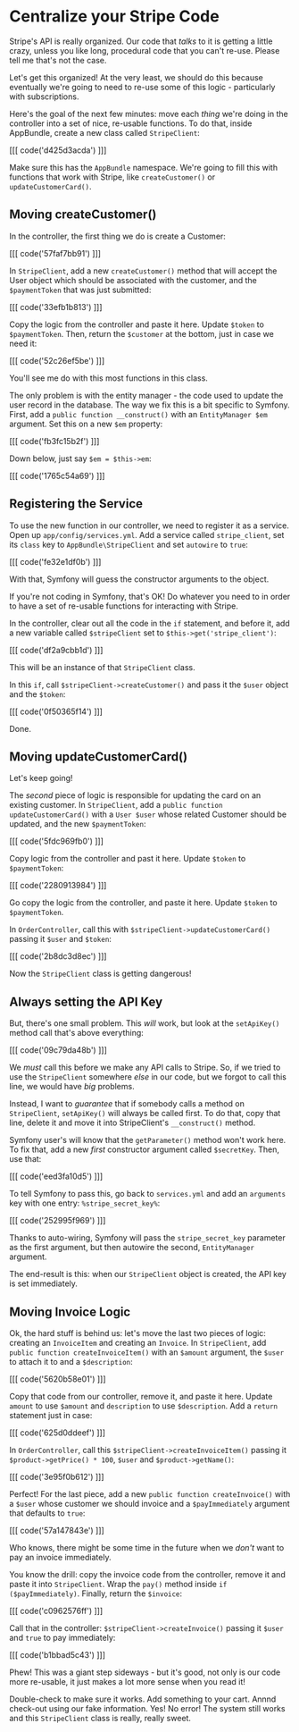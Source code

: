 # Centralize your Stripe Code

Stripe's API is really organized. Our code that *talks* to it is getting a little
crazy, unless you like long, procedural code that you can't re-use. Please tell me
that's not the case.

Let's get this organized! At the very least, we should do this because eventually
we're going to need to re-use some of this logic - particularly with subscriptions.

Here's the goal of the next few minutes: move each *thing* we're doing in the controller
into a set of nice, re-usable functions. To do that, inside AppBundle, create a new
class called `StripeClient`:

[[[ code('d425d3acda') ]]]

Make sure this has the `AppBundle` namespace. We're going to fill this with functions
that work with Stripe, like `createCustomer()` or `updateCustomerCard()`.

## Moving createCustomer()

In the controller, the first thing we do is create a Customer:

[[[ code('57faf7bb91') ]]]

In `StripeClient`, add a new `createCustomer()` method that will accept the User
object which should be associated with the customer, and the `$paymentToken` that
was just submitted:

[[[ code('33efb1b813') ]]]

Copy the logic from the controller and paste it here. Update `$token` to `$paymentToken`.
Then, return the `$customer` at the bottom, just in case we need it:

[[[ code('52c26ef5be') ]]]

You'll see me do with this most functions in this class.

The only problem is with the entity manager - the code used to update the user record
in the database. The way we fix this is a bit specific to Symfony. First, add a
`public function __construct()` with an `EntityManager $em` argument. Set this
on a new `$em` property:

[[[ code('fb3fc15b2f') ]]]

Down below, just say `$em = $this->em`:

[[[ code('1765c54a69') ]]]

## Registering the Service

To use the new function in our controller, we need to register it as a service. Open
up `app/config/services.yml`. Add a service called `stripe_client`, set its `class`
key to `AppBundle\StripeClient` and set `autowire` to `true`:

[[[ code('fe32e1df0b') ]]]

With that, Symfony will guess the constructor arguments to the object.

If you're not coding in Symfony, that's OK! Do whatever you need to in order to
have a set of re-usable functions for interacting with Stripe.

In the controller, clear out all the code in the `if` statement, and before it, add
a new variable called `$stripeClient` set to `$this->get('stripe_client')`:

[[[ code('df2a9cbb1d') ]]]

This will be an instance of that `StripeClient` class.

In this `if`, call `$stripeClient->createCustomer()` and pass it the `$user` object
and the `$token`:

[[[ code('0f50365f14') ]]]

Done.

## Moving updateCustomerCard()

Let's keep going!

The *second* piece of logic is responsible for updating the card on an existing
customer. In `StripeClient`, add a `public function updateCustomerCard()` with a
`User $user` whose related Customer should be updated, and the new `$paymentToken`:

[[[ code('5fdc969fb0') ]]]

Copy logic from the controller and past it here. Update `$token` to `$paymentToken`:

[[[ code('2280913984') ]]]

Go copy the logic from the controller, and paste it here. Update `$token` to `$paymentToken`.

In `OrderController`, call this with `$stripeClient->updateCustomerCard()` passing
it `$user` and `$token`:

[[[ code('2b8dc3d8ec') ]]]

Now the `StripeClient` class is getting dangerous!

## Always setting the API Key

But, there's one small problem. This *will* work, but look at the `setApiKey()`
method call that's above everything:

[[[ code('09c79da48b') ]]]

We *must* call this before we make any API calls to Stripe. So, if we tried to use
the `StripeClient` somewhere *else* in our code, but we forgot to call this line,
we would have *big* problems.

Instead, I want to *guarantee* that if somebody calls a method on `StripeClient`,
`setApiKey()` will always be called first. To do that, copy that line, delete it
and move it into StripeClient's `__construct()` method.

Symfony user's will know that the `getParameter()` method won't work here. To fix
that, add a new *first* constructor argument called `$secretKey`. Then, use that:

[[[ code('eed3fa10d5') ]]]

To tell Symfony to pass this, go back to `services.yml` and add an `arguments` key
with one entry: `%stripe_secret_key%`:

[[[ code('252995f969') ]]]

Thanks to auto-wiring, Symfony will pass the `stripe_secret_key` parameter as
the first argument, but then autowire the second, `EntityManager` argument.

The end-result is this: when our `StripeClient` object is created, the API key is
set immediately.

## Moving Invoice Logic

Ok, the hard stuff is behind us: let's move the last two pieces of logic: creating
an `InvoiceItem` and creating an `Invoice`. In `StripeClient`, add
`public function createInvoiceItem()` with an `$amount` argument, the `$user` to
attach it to and a `$description`:

[[[ code('5620b58e01') ]]]

Copy that code from our controller, remove it, and paste it here. Update `amount`
to use `$amount` and `description` to use `$description`. Add a `return` statement
just in case:

[[[ code('625d0ddeef') ]]]

In `OrderController`, call this `$stripeClient->createInvoiceItem()` passing it
`$product->getPrice() * 100`, `$user` and `$product->getName()`:

[[[ code('3e95f0b612') ]]]

Perfect! For the last piece, add a new `public function createInvoice()` with a
`$user` whose customer we should invoice and a `$payImmediately` argument that defaults
to `true`:

[[[ code('57a147843e') ]]]

Who knows, there might be some time in the future when we *don't* want to pay an invoice
immediately.

You know the drill: copy the invoice code from the controller, remove it and paste
it into `StripeClient`. Wrap the `pay()` method inside `if ($payImmediately)`. Finally,
return the `$invoice`:

[[[ code('c0962576ff') ]]]

Call that in the controller: `$stripeClient->createInvoice()` passing it `$user`
and `true` to pay immediately:

[[[ code('b1bbad5c43') ]]]

Phew! This was a giant step sideways - but it's good, not only is our code more re-usable, it
just makes a lot more sense when you read it!

Double-check to make sure it works. Add something to your cart. Annnd check-out using our fake information. Yes!
No error! The system still works and this `StripeClient` class is really, really sweet.
